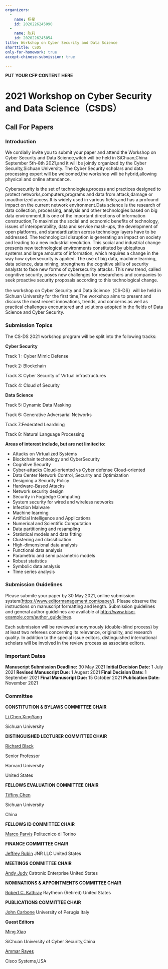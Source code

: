 ```yaml
---
organizers:
  -
    name: 杨星
    id: 2020226245090
  -
    name: 陈莉
    id: 2020226245054
title: Workshop on Cyber Security and Data Science
shorttitle: CSDS
only-for-homework: true
accept-chinese-submission: true

---
```


**PUT YOUR CFP CONTENT HERE**

# 2021 Workshop on Cyber Security and Data Science（CSDS）

## Call For Papers

### Introduction

We cordially invite you to submit your paper and attend the Workshop on Cyber Security and Data Science,witch will be held in SiChuan,China September 5th-8th 2021,and it will be jointly organized by the Cyber Security,Sichuan University. The Cyber Security scholars and data processing expert will be welcomed,the workshop will be hybrid,allowing physical and online attendance.

Cybersecurity is the set of technologies,process and practices designed to protect networks,computers,programs and data from attack,damage or unauthorized access.It is widely used in various fields,and has a profound impact on the current network environment.Data science is the research of data collection, processing, analysis and other technologies based on big data environment,It is one of the important directions of information construction,To maximize the social and economic benefits of technology, issues of interoperability, data and service mash-ups, the development of open platforms, and standardization across technology layers have to be addressed. The technological disruption is generating an impact on society and leading to a new industrial revolution. This social and industrial change presents new technological environments constituted by ubiquitous systems and large amounts of information, which requires a change in the way how cybersecurity is applied. The use of big data, machine learning, data science, data mining, strengthens the cognitive skills of security analysts to face new forms of cybersecurity attacks. This new trend, called cognitive security, poses new challenges for researchers and companies to seek proactive security proposals according to this technological change.

the workshop on Cyber Security and Data Science（CS-DS）will be  held in Sichuan University for the first time,The workshop aims to present and discuss the most recent innovations, trends, and concerns as well as practical challenges encountered and solutions adopted in the fields of Data Science and Cyber Security.

### Submission Topics

The CS-DS 2021 workshop program will be split into the following tracks:

**Cyber Security**

Track 1 : Cyber Mimic Defense

Track 2: Blockchain

Track 3: Cyber Security of Virtual infrastructures

Track 4: Cloud of Security

**Data Science**

Track 5: Dynamic Data Masking

Track 6: Generative Adversarial Networks

Track 7:Federated Leardning

Track 8: Natural Language Processing

**Areas of interest include, but are not limited to:**

- Attacks on Virtualized Systems 
- Blockchain technology and CyberSecurity 
- Cognitive Security 
- Cyber-attacks Cloud-oriented vs Cyber defense Cloud-oriented 
- Data Center Network Control, Security and Optimization
- Designing a Security Policy 
- Hardware-Based Attacks 
- Network security design
- Security in Fog/edge Computing
- System security for wired and wireless networks 
- Infection Malware 
- Machine learning
- Artificial Intelligence and Applications
- Numerical and Scientific Computation 
- Data partitioning and resampling 
- Statistical models and data fitting 
- Clustering and classification
- High-dimensional data analysis
- Functional data analysis
- Parametric and semi parametric models
- Robust statistics
- Symbolic data analysis
- Time series analysis

### Submission Guidelines

Please submite your paper by 30 May 2021, online submission system(https://www.editormanagement.com/paper/). Please observe the instructions on manuscript formatting and length. Submission guidelines and general author guidelines are available at http://www.bise-example.com/author_guidelines.

Each submission will be reviewed anonymously (double-blind process) by at least two referees concerning its relevance, originality, and research quality. In addition to the special issue editors, distinguished international scholars will be involved in the review process as associate editors.

### Important Dates

**Manuscript Submission Deadline:** 30 May 2021
**Initial Decision Date:** 1 July 2021
**Revised Manuscript Due:** 1 Augest 2021
**Final Decision Date:** 1 September 2021
**Final Manuscript Due:** 15 October 2021
**Publication Date:** November 2021

### Committee

**CONSTITUTION & BYLAWS COMMITTEE CHAIR**

<u>Li Chen,XingYang</u>

Sichuan University

**DISTINGUISHED LECTURER COMMITTEE CHAIR**

<u>Richard Black</u>

Senior Professor

Harvard University

United States

**FELLOWS EVALUATION COMMITTEE CHAIR**

<u>Tiffiny Chen</u>

Sichuan University

China

**FELLOWS ID COMMITTEE CHAIR**

<u>Marco Parvis</u>
Politecnico di Torino

**FINANCE COMMITTEE CHAIR**

<u>Jeffrey Rubin</u>
JNR LLC
United States

**MEETINGS COMMITTEE CHAIR**

<u>Andy Judy</u>
Catronic Enterprise
United States

**NOMINATIONS & APPOINTMENTS COMMITTEE CHAIR**

<u>Robert C. Kathray</u>
Raytheon (Retired)
United States

**PUBLICATIONS COMMITTEE CHAIR**

<u>John Carbone</u>
University of Perugia
Italy

**Guest Editors**

<u>Ming Xiao</u>

SiChuan University of Cyber Security,China

<u>Ammar Rayes</u>

Cisco Systems,USA